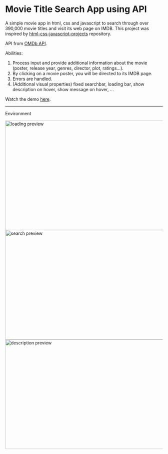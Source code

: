 # Movie Title Search App using API

A simple movie app in html, css and javascript to search through over 390,000 movie titles and visit its web page on IMDB. This project was inspired by [html-css-javascript-projects](https://github.com/solygambas/html-css-javascript-projects/tree/main) repository.

API from [OMDb API](https://www.omdbapi.com/).

Abilities:
  1. Process input and provide additional information about the movie (poster, release year, genres, director, plot, ratings...).
  2. By clicking on a movie poster, you will be directed to its IMDB page.
  3. Errors are handled.
  4. (Additional visual properties) fixed searchbar, loading bar, show description on hover, show message on hover, ...

Watch the demo [here](https://codepen.io/justFae00/full/VwVRWje).

------------------------

Environment


 <img src="https://github.com/justFae00/MovieTitleSearch/assets/94365737/6cce8428-70ce-41ed-bf4b-7dad29e1cbcd" alt="loading preview" width="700" height="350">

 
 
 <img src="https://github.com/justFae00/MovieTitleSearch/assets/94365737/d49c43cd-b66a-4226-ab97-afc9a0c6d479" alt="search preview" width="700" height="350">

 
 
 <img src="https://github.com/justFae00/MovieTitleSearch/assets/94365737/35e90ada-9e96-4550-9269-3efb35336947" alt="description preview" width="700" height="350">

